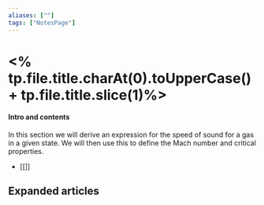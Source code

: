 ```yaml
---
aliases: [""]
tags: ["NotesPage"]
---
```


# <% tp.file.title.charAt(0).toUpperCase() + tp.file.title.slice(1)%>

#### Intro and contents
In this section we will derive an expression for the speed of sound for a gas in a given state. We will then use this to define the Mach number and critical properties.
- [[]]


## Expanded articles
